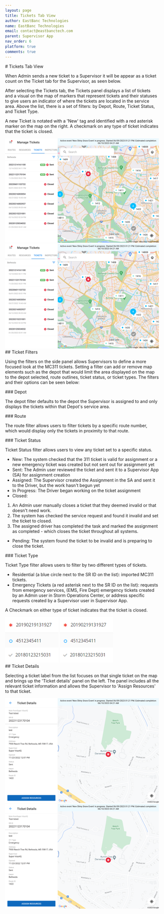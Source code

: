 ```yaml
---
layout: page
title: Tickets Tab View
author: EastBanc Technologies
name: EastBanc Technologies
email: contact@eastbanctech.com
parent: Supervisor App
nav_order: 6
platform: true
comments: true
---
```

<section id="Tickets-Tab-View" markdown="1">
# Tickets Tab View

When Admin sends a new ticket to a Supervisor it will be appear as a ticket count on the Ticket tab for the Supervisor, as seen below.

After selecting the Tickets tab, the Tickets panel displays a list of tickets and a visual on the map of markers that represent tickets and their statuses to give users an indicator of where the tickets are located in the service area. Above the list, there is a set of filters: by Depot, Route, Ticket Status, and Ticket Type. 
   
A new Ticket is notated with a 'New' tag and identified with a red asterisk marker on the map on the right. A checkmark on any type of ticket indicates that the ticket is closed.

<img src="images/supervisor/sa-tickets-tab/tickets-tab-android.png" class="android" data-lightbox="3" />
<img src="images/supervisor/sa-tickets-tab/tickets-tab-ios.png" class="ios" data-lightbox="4" />

<section id="Ticket-Filters" markdown="1">
## Ticket Filters

Using the filters on the side panel allows Supervisors to define a more focused look at the MC311 tickets. Setting a filter can add or remove map elements such as the depot that would limit the area displayed on the map to the depot selected, route outlines, ticket status, or ticket types. The filters and their options can be seen below:

<section id="Depot" markdown="1">
### Depot

The depot filter defaults to the depot the Supervisor is assigned to and only displays the tickets within that Depot's service area. 
</section>

<section id="Route" markdown="1">
### Route

The route filter allows users to filter tickets by a specific route number, which would display only the tickets in proximity to that route. 
</section>

<section id="Ticket-Status" markdown="1">
### Ticket Status

Ticket Status filter allows users to view any ticket set to a specific status.

  * New: The system checked that the 311 ticket is valid for assignment or a new emergency ticket was created but not sent out for assignment yet
  * Sent: The Admin user reviewed the ticket and sent it to a Supervisor App (SA) for assignment creation
  * Assigned: The Supervisor created the Assignment in the SA and sent it to the Driver, but the work hasn't begun yet
  * In Progress: The Driver began working on the ticket assignment
  * Closed: 
  1. An Admin user manually closes a ticket that they deemed invalid or that doesn't need work. 
  2. The system has checked the service request and found it invalid and set the ticket to closed. 
  3. The assigned driver has completed the task and marked the assignment as completed - which closes the ticket throughout all systems.
  * Pending: The system found the ticket to be invalid and is preparing to close the ticket.
</section>

<section id="Ticket-Type" markdown="1">
### Ticket Type

Ticket Type filter allows users to filter by two different types of tickets. 

  * Residential (a blue circle next to the SR ID on the list): imported MC311 tickets. 
  * Emergency Tickets (a red asterisk next to the SR ID on the list): requests from emergency services, (EMS, Fire Dept) emergency tickets created by an Admin user in Storm Operations Center, or address specific requests created by a Supervisor user in Supervisor App.

A Checkmark on either type of ticket indicates that the ticket is closed.

<img src="images/supervisor/sa-tickets-tab/ticket-type-android.png" class="android width-xs" />
<img src="images/supervisor/sa-tickets-tab/ticket-type-ios.png" class="ios width-xs" />

</section>
</section>

<section id="Ticket-Details" markdown="1">
## Ticket Details

Selecting a ticket label from the list focuses on that single ticket on the map and brings up the 'Ticket details' panel on the left. The panel includes all the relevant ticket information and allows the Supervisor to 'Assign Resources' to that ticket. 

<img src="images/supervisor/sa-tickets-tab/tickets-details-android.png" class="android" data-lightbox="7" />
<img src="images/supervisor/sa-tickets-tab/tickets-details-ios.png" class="ios" data-lightbox="8" />

</section>
</section>
